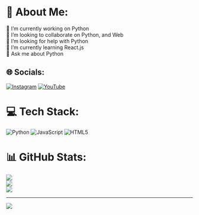 # 💫 About Me:
🔭 I’m currently working on Python<br>👯 I’m looking to collaborate on Python, and Web<br>🤝 I’m looking for help with Python<br>🌱 I’m currently learning React.js<br>💬 Ask me about Python


## 🌐 Socials:
[![Instagram](https://img.shields.io/badge/Instagram-%23E4405F.svg?logo=Instagram&logoColor=white)](https://instagram.com/EvalyAdam) [![YouTube](https://img.shields.io/badge/YouTube-%23FF0000.svg?logo=YouTube&logoColor=white)](https://youtube.com/@https://youtube.com/@EvalyCreepypastanStuff?si=G3_y9cg3oovf5Kau) 

# 💻 Tech Stack:
![Python](https://img.shields.io/badge/python-3670A0?style=for-the-badge&logo=python&logoColor=ffdd54) ![JavaScript](https://img.shields.io/badge/javascript-%23323330.svg?style=for-the-badge&logo=javascript&logoColor=%23F7DF1E) ![HTML5](https://img.shields.io/badge/html5-%23E34F26.svg?style=for-the-badge&logo=html5&logoColor=white)
# 📊 GitHub Stats:
![](https://github-readme-stats.vercel.app/api?username=Evalyadam&theme=synthwave&hide_border=false&include_all_commits=true&count_private=true)<br/>
![](https://github-readme-streak-stats.herokuapp.com/?user=Evalyadam&theme=synthwave&hide_border=false)<br/>
![](https://github-readme-stats.vercel.app/api/top-langs/?username=Evalyadam&theme=synthwave&hide_border=false&include_all_commits=true&count_private=true&layout=compact)

---
[![](https://visitcount.itsvg.in/api?id=Evalyadam&icon=2&color=0)](https://visitcount.itsvg.in)

<!-- Proudly created with GPRM ( https://gprm.itsvg.in ) -->